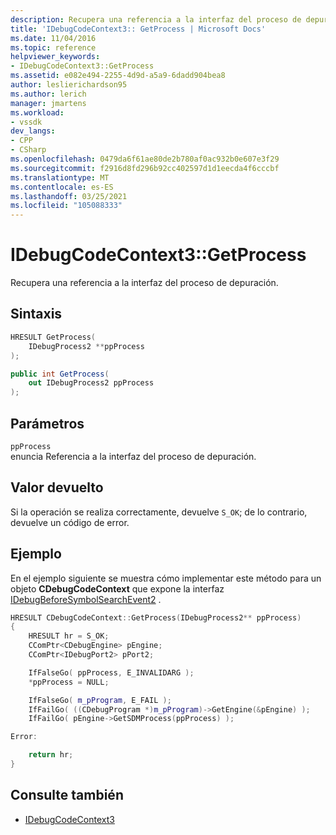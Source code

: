 ```yaml
---
description: Recupera una referencia a la interfaz del proceso de depuración.
title: 'IDebugCodeContext3:: GetProcess | Microsoft Docs'
ms.date: 11/04/2016
ms.topic: reference
helpviewer_keywords:
- IDebugCodeContext3::GetProcess
ms.assetid: e082e494-2255-4d9d-a5a9-6dadd904bea8
author: leslierichardson95
ms.author: lerich
manager: jmartens
ms.workload:
- vssdk
dev_langs:
- CPP
- CSharp
ms.openlocfilehash: 0479da6f61ae80de2b780af0ac932b0e607e3f29
ms.sourcegitcommit: f2916d8fd296b92cc402597d1d1eecda4f6cccbf
ms.translationtype: MT
ms.contentlocale: es-ES
ms.lasthandoff: 03/25/2021
ms.locfileid: "105088333"
---
```

# <a name="idebugcodecontext3getprocess"></a>IDebugCodeContext3::GetProcess
Recupera una referencia a la interfaz del proceso de depuración.

## <a name="syntax"></a>Sintaxis

```cpp
HRESULT GetProcess(
    IDebugProcess2 **ppProcess
);
```

```csharp
public int GetProcess(
    out IDebugProcess2 ppProcess
);
```

## <a name="parameters"></a>Parámetros
`ppProcess`\
enuncia Referencia a la interfaz del proceso de depuración.

## <a name="return-value"></a>Valor devuelto
Si la operación se realiza correctamente, devuelve `S_OK`; de lo contrario, devuelve un código de error.

## <a name="example"></a>Ejemplo
En el ejemplo siguiente se muestra cómo implementar este método para un objeto **CDebugCodeContext** que expone la interfaz [IDebugBeforeSymbolSearchEvent2](../../../extensibility/debugger/reference/idebugbeforesymbolsearchevent2.md) .

```cpp
HRESULT CDebugCodeContext::GetProcess(IDebugProcess2** ppProcess)
{
    HRESULT hr = S_OK;
    CComPtr<CDebugEngine> pEngine;
    CComPtr<IDebugPort2> pPort2;

    IfFalseGo( ppProcess, E_INVALIDARG );
    *ppProcess = NULL;

    IfFalseGo( m_pProgram, E_FAIL );
    IfFailGo( ((CDebugProgram *)m_pProgram)->GetEngine(&pEngine) );
    IfFailGo( pEngine->GetSDMProcess(ppProcess) );

Error:

    return hr;
}
```

## <a name="see-also"></a>Consulte también
- [IDebugCodeContext3](../../../extensibility/debugger/reference/idebugcodecontext3.md)
